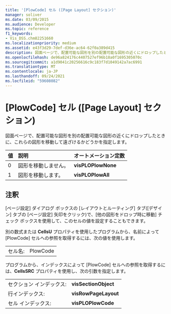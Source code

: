 ```yaml
---
title: '[PlowCode] セル ([Page Layout] セクション)'
manager: soliver
ms.date: 03/09/2015
ms.audience: Developer
ms.topic: reference
f1_keywords:
- Vis_DSS.chm82251660
ms.localizationpriority: medium
ms.assetid: e43f3d29-7def-d36e-ac64-62f0a389d415
description: 図面ページで、配置可能な図形を別の配置可能な図形の近くにドロップしたときに、これらの図形を移動して遠ざけるかどうかを指定します。
ms.openlocfilehash: de96a824176c4407527ef96b18a0f1695305070c
ms.sourcegitcommit: a1d9041c20256616c9c183f7d1049142a7ac6991
ms.translationtype: MT
ms.contentlocale: ja-JP
ms.lasthandoff: 09/24/2021
ms.locfileid: "59608082"
---
```

# <a name="plowcode-cell-page-layout-section"></a>[PlowCode] セル ([Page Layout] セクション)

図面ページで、配置可能な図形を別の配置可能な図形の近くにドロップしたときに、これらの図形を移動して遠ざけるかどうかを指定します。
  
|**値**|**説明**|**オートメーション定数**|
|:-----|:-----|:-----|
|0  <br/> |図形を移動しません。  <br/> |**visPLOPlowNone** <br/> |
|1  <br/> |図形を移動します。  <br/> |**visPLOPlowAll** <br/> |
   
## <a name="remarks"></a>注釈

[ページ設定] ダイアログ ボックスの [レイアウトとルーティング] タブ([デザイン] タブの [ページ設定] 矢印をクリック)で、[他の図形をドロップ時に移動] チェック ボックスを使用して、このセルの値を設定することもできます。   
  
別の数式または **CellsU** プロパティを使用したプログラムから、名前によって [PlowCode] セルへの参照を取得するには、次の値を使用します。 
  
|||
|:-----|:-----|
|セル名:  <br/> |PlowCode  <br/> |
   
プログラムから、インデックスによって [PlowCode] セルへの参照を取得するには、**CellsSRC** プロパティを使用し、次の引数を指定します。 
  
|||
|:-----|:-----|
|セクション インデックス:  <br/> |**visSectionObject** <br/> |
|行インデックス:  <br/> |**visRowPageLayout** <br/> |
|セル インデックス:  <br/> |**visPLOPlowCode** <br/> |
   

